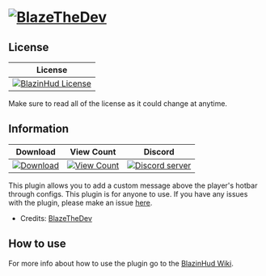 # [![BlazeTheDev](https://i.imgur.com/fgVMXSe.png?1)]()

## License
| License |
| :---: |
| [![BlazinHud License](https://img.shields.io/github/license/iiFlamiinBlaze/BlazinHud.svg?label=License)](LICENSE) |

Make sure to read all of the license as it could change at anytime.

## Information
| Download | View Count | Discord |
| :---: | :---: | :---: |
 [![Download](https://img.shields.io/badge/download-latest-blue.svg)](https://poggit.pmmp.io/ci/iiFlamiinBlaze/BlazinHud/) | [![View Count](http://hits.dwyl.io/iiFlamiinBlaze/BlazinHud.svg)](http://hits.dwyl.io/iiFlamiinBlaze/BlazinHud) | <a href="https://discord.gg/znEsFsG"><img src="https://discordapp.com/api/guilds/425712766687510528/embed.png" alt="Discord server"/></a> |
 
This plugin allows you to add a custom message above the player's hotbar through configs. This plugin is for anyone to use.
If you have any issues with the plugin, please make an issue [here](https://github.com/iiFlamiinBlaze/BlazinHud/issues/new).
* Credits: [BlazeTheDev](https://github.com/iiFlamiinBlaze)

## How to use
For more info about how to use the plugin go to the [BlazinHud Wiki](https://iiflamiinblaze.github.io/projects/blazinhud/).